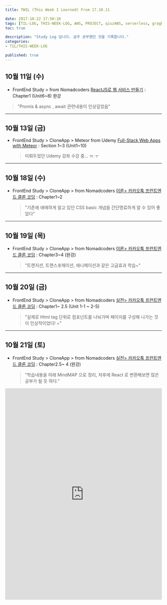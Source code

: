 ```yaml
---
title: TWIL (This Week I Learned) From 17.10.11 

date: 2017-10-22 17:50:10
tags: [TIL-LOG, THIS-WEEK-LOG, AWS, PROJECT, qiuzAWS, serverless, graghQL]
toc: true

description: "Study Log 입니다. 금주 공부했던 것을 기록합니다."
categories: 
- TIL/THIS-WEEK-LOG

published: true
---
```



## 10월 11일 (수)

-   FrontEnd Study > from Nomadcoders
  [ReactJS로 웹 서비스 만들기](http://academy.nomadcoders.co/courses/enrolled/216871) : Chapter1 (Unit6~8) 완강
  > "Promis & async , await 관련내용이 인상깊었음"
---

## 10월 13일 (금)
- FrontEnd Study > CloneApp > Meteor from Udemy
  [Full-Stack Web Apps with Meteor](https://www.udemy.com/meteor-react/learn/v4/content) : Section 1~3 (Unit1~10)
  > 미뤄두었던 Udemy 강좌 수강 중... ㅠ.ㅜ 

---
## 10월 18일 (수)
- FrontEnd Study > CloneApp > from Nomadcoders
  [ 이론> 카카오톡 프런트엔드 클론 코딩](http://academy.nomadcoders.co/courses/enrolled/193412) : Chapter1~2 
  > "기존에 애매하게 알고 있던 CSS basic 개념을 간단명료하게 알 수 있어 좋았다"

---
## 10월 19일 (목)
- FrontEnd Study > CloneApp > from Nomadcoders
  [ 이론> 카카오톡 프런트엔드 클론 코딩](http://academy.nomadcoders.co/courses/enrolled/193412) : Chapter3~4 (완강)
  > "트랜지션, 트랜스포매이션, 애니메이션과 같은 고급효과 학습~"

---
## 10월 20일 (금)

- FrontEnd Study > CloneApp > from Nomadcoders
  [ 실전> 카카오톡 프런트엔드 클론 코딩](http://academy.nomadcoders.co/courses/enrolled/202997) : Chapter1~ 2.5 (Unit 1-1 ~ 2-5) 
  > "실제로 Html tag 단위로 컴포넌트를 나눠가며 페이지를 구성해 나가는 것이 인상적이었다! ~"


-----
## 10월 21일 (토)

- FrontEnd Study > CloneApp > from Nomadcoders
  [ 실전> 카카오톡 프런트엔드 클론 코딩](http://academy.nomadcoders.co/courses/enrolled/202997) : Chapter2.5~ 4 (완강) 
  > "학습내용을 아래 MindMAP 으로 정리, 차후에 React 로 변환해보면 많은 공부가 될 듯 하다."


<iframe width='100%' height='680' frameborder='0' src='https://mind42.com/mindmap/87d7b0c1-5799-42a9-b561-1c98c88b2c1c?rel=embed'></iframe>


















